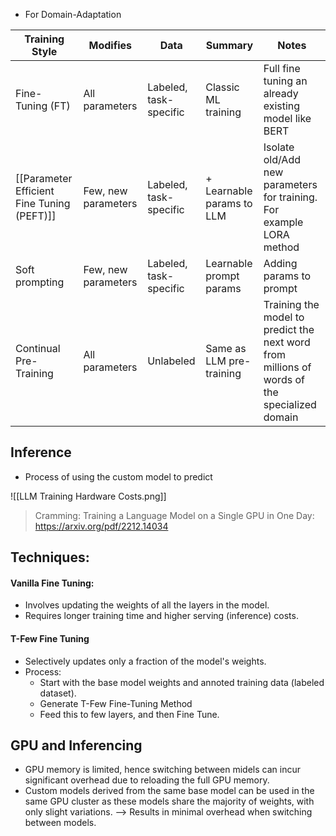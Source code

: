- For Domain-Adaptation

| Training Style                             | Modifies            | Data                   | Summary                   | Notes                                                                                        |
| ------------------------------------------ | ------------------- | ---------------------- | ------------------------- | -------------------------------------------------------------------------------------------- |
| Fine-Tuning (FT)                           | All parameters      | Labeled, task-specific | Classic ML training       | Full fine tuning an already existing model like BERT                                         |
| [[Parameter Efficient Fine Tuning (PEFT)]] | Few, new parameters | Labeled, task-specific | + Learnable params to LLM | Isolate old/Add new parameters for training. For example LORA method                         |
| Soft prompting                             | Few, new parameters | Labeled, task-specific | Learnable prompt params   | Adding params to prompt                                                                      |
| Continual Pre-Training                     | All parameters      | Unlabeled              | Same as LLM pre-training  | Training the model to predict the next word from millions of words of the specialized domain |

## Inference
- Process of using the custom model to predict


![[LLM Training Hardware Costs.png]]

> Cramming: Training a Language Model on a Single GPU in One Day:
> https://arxiv.org/pdf/2212.14034



## Techniques:

#### Vanilla Fine Tuning:
- Involves updating the weights of all the layers in the model.
- Requires longer training time and higher serving (inference) costs.
#### T-Few Fine Tuning
- Selectively updates only a fraction of the model's weights.
- Process:
	- Start with the base model weights and annoted training data (labeled dataset).
	- Generate T-Few Fine-Tuning Method
	- Feed this to few layers, and then Fine Tune.




## GPU and Inferencing
- GPU memory is limited, hence switching between midels can incur significant overhead due to reloading the full GPU memory.
- Custom models derived from the same base model can be used in the same GPU cluster as these models share the majority of weights, with only slight variations. --> Results in minimal overhead when switching between models.

